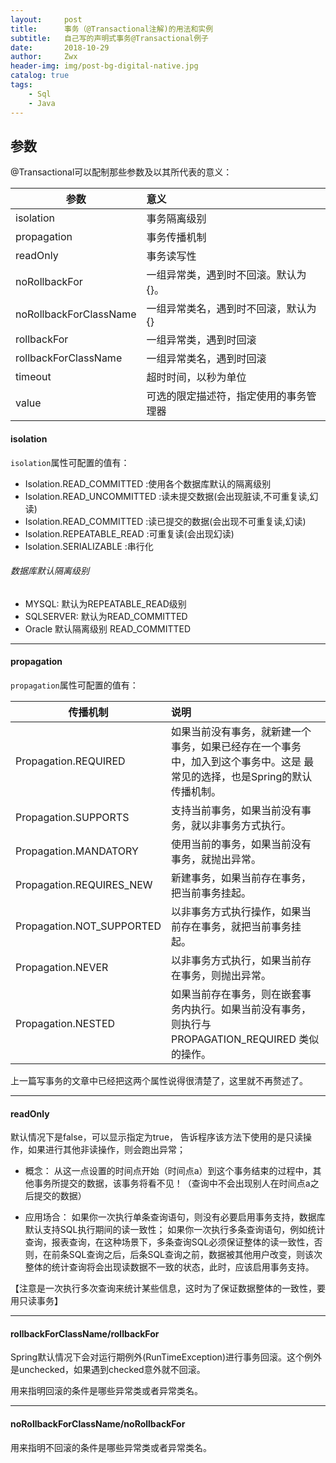 ```yaml
---
layout:     post
title:      事务（@Transactional注解)的用法和实例
subtitle:   自己写的声明式事务@Transactional例子
date:       2018-10-29
author:     Zwx
header-img: img/post-bg-digital-native.jpg
catalog: true
tags:
    - Sql
    - Java
---
```


## 参数

@Transactional可以配制那些参数及以其所代表的意义：

| 参数       | 意义           |
| ------------- |:-------------| 
| isolation     | 事务隔离级别 | 
| propagation | 事务传播机制     |
| readOnly | 事务读写性     |
| noRollbackFor     | 一组异常类，遇到时不回滚。默认为{}。      |
| noRollbackForClassName | 一组异常类名，遇到时不回滚，默认为{}    |
| rollbackFor | 一组异常类，遇到时回滚     |
| rollbackForClassName | 一组异常类名，遇到时回滚      |
| timeout | 超时时间，以秒为单位      |
| value | 可选的限定描述符，指定使用的事务管理器      |

#### isolation

`isolation`属性可配置的值有：

- Isolation.READ_COMMITTED      :使用各个数据库默认的隔离级别
- Isolation.READ_UNCOMMITTED    :读未提交数据(会出现脏读,不可重复读,幻读)
- Isolation.READ_COMMITTED      :读已提交的数据(会出现不可重复读,幻读)
- Isolation.REPEATABLE_READ     :可重复读(会出现幻读)
- Isolation.SERIALIZABLE        :串行化
 
###### 数据库默认隔离级别
- MYSQL: 默认为REPEATABLE_READ级别
- SQLSERVER: 默认为READ_COMMITTED
- Oracle 默认隔离级别 READ_COMMITTED

----
#### propagation
`propagation`属性可配置的值有：

| 传播机制        | 说明           |
| ------------- |:-------------| 
| Propagation.REQUIRED     | 如果当前没有事务，就新建一个事务，如果已经存在一个事务中，加入到这个事务中。这是 最常见的选择，也是Spring的默认传播机制。 | 
| Propagation.SUPPORTS     | 支持当前事务，如果当前没有事务，就以非事务方式执行。      |
| Propagation.MANDATORY | 使用当前的事务，如果当前没有事务，就抛出异常。    |
| Propagation.REQUIRES_NEW | 新建事务，如果当前存在事务，把当前事务挂起。     |
| Propagation.NOT_SUPPORTED | 以非事务方式执行操作，如果当前存在事务，就把当前事务挂起。     |
| Propagation.NEVER | 以非事务方式执行，如果当前存在事务，则抛出异常。     |
| Propagation.NESTED | 如果当前存在事务，则在嵌套事务内执行。如果当前没有事务，则执行与 PROPAGATION_REQUIRED 类似的操作。      |

上一篇写事务的文章中已经把这两个属性说得很清楚了，这里就不再赘述了。

----
#### readOnly

默认情况下是false，可以显示指定为true， 告诉程序该方法下使用的是只读操作，如果进行其他非读操作，则会跑出异常；

- 概念：
从这一点设置的时间点开始（时间点a）到这个事务结束的过程中，其他事务所提交的数据，该事务将看不见！（查询中不会出现别人在时间点a之后提交的数据）

- 应用场合：
如果你一次执行单条查询语句，则没有必要启用事务支持，数据库默认支持SQL执行期间的读一致性； 
如果你一次执行多条查询语句，例如统计查询，报表查询，在这种场景下，多条查询SQL必须保证整体的读一致性，否则，在前条SQL查询之后，后条SQL查询之前，数据被其他用户改变，则该次整体的统计查询将会出现读数据不一致的状态，此时，应该启用事务支持。

【注意是一次执行多次查询来统计某些信息，这时为了保证数据整体的一致性，要用只读事务】

----
#### rollbackForClassName/rollbackFor

Spring默认情况下会对运行期例外(RunTimeException)进行事务回滚。这个例外是unchecked，如果遇到checked意外就不回滚。

用来指明回滚的条件是哪些异常类或者异常类名。

---
#### noRollbackForClassName/noRollbackFor

用来指明不回滚的条件是哪些异常类或者异常类名。
